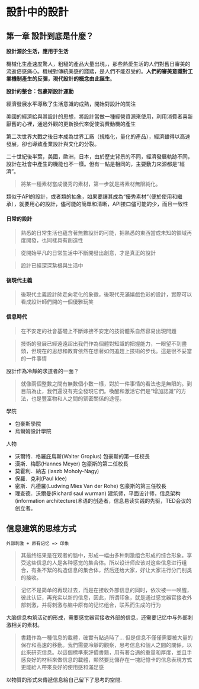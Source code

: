 設計中的設計
=======================

## 第一章  設計到底是什麼？

**設計源於生活，應用于生活**

機械化生產速度驚人，粗糙的產品大量出現，，那些熱愛生活的人們對舊日審美的流逝倍感痛心。機械對傳統美感的踐踏，是人們不能忍受的。**人們的審美意識對工業機制產生的反彈，現代設計的概念由此誕生**。
	
**設計的整合：包豪斯設計運動**

經濟發展水平導致了生活意識的成熟，開始對設計的關注

美國的經濟給與其設計的思想，將設計當做一種經營資源來使用，利用消費者喜新厭舊的心裡，通過外觀的更新換代來促使消費動機的產生

第二次世界大戰之後日本成為世界工廠（規格化，量化的產品），經濟雖得以高速發展，卻也導致產業設計與文化的分裂。

二十世紀後半葉，美國，歐洲，日本，由於歷史背景的不同，經濟發展軌跡不同，設計在社會中產生的機能也不一樣。但有一點是相同的，主要動力來源都是“經濟”。


> 將某一種素材當成優秀的素材，第一步就是將素材無限純化。

類似于API的設計，或者類的抽象，如果要讓其成為“優秀素材“（便於使用和繼承），就要用心的設計，儘可能的簡單和清晰，API接口儘可能的少，而且一致性

#### 日常的設計

> 熟悉的日常生活也蘊含著無數設計的可能，把熟悉的東西當成未知的領域再度開發，也同樣具有創造性

> 從開始平凡的日常生活中不斷開發出創意，才是真正的設計

> 設計已經深深紮根與生活中

#### 後現代主義

> 後現代主義設計師走向老化的象徵，後現代充滿嬉戲色彩的設計，實際可以看成設計師們開的一個優雅玩笑

#### 信息時代

> 在不安定的社會基礎上不斷嫁接不安定的技術體系自然容易出現問題

> 技術的發展已經遠遠超出我們作為個體對知識的把握能力，一眼望不到盡頭，但現在的思想和教育依然在想著如何追趕上技術的步伐。這是很不妥當的一件事情

設計作為冷靜的求道者的一面？

> 就像兩個整數之間有無數個小數一樣，對於一件事情的看法也是無限的。到目前為止，我們還沒有完全發現它們。喚醒和激活它們是“增加認識”的方法，也是豐富物和人之間的緊密關係的途徑。





學院

- 包豪斯學院
- 烏爾姆設計學院

人物

- 沃爾特．格羅庇烏斯(Walter Gropius) 包豪斯的第一任校長
- 漢斯．梅耶(Hannes Meyer) 包豪斯的第二任校長
- 莫霍利．納吉 (laszb Moholy-Nagy)
- 保羅．克利(Paul klee)
- 密斯．凡德羅(Ludwing Mies Van der Rohe) 包豪斯的第三任校長
- 理查德．沃爾曼(Richard saul wurman) 建筑师，平面设计师，信息架构(information architecture)术语的创造者，信息易读实践的先驱，TED会议的创立者。

## 信息建筑的思维方式

`外部刺激 + 原有记忆 => 印象`

> 其最终结果是在观者的脑中，形成一幅由多种刺激组合形成的综合形象。享受这些信息的人是各种感觉的集合体。所以设计师应该对这些信息进行组合，有条不絮的构造信息的集合体，然后还给大家，好让大家进行分门别类的接收。


> 记忆不是简单的再现过去，而是在接收外部信息的同时，依次被一一唤醒，彼此认证，再充实以新的信息，因此，所谓印象，就是通过感觉器官接收外部刺激，并将刺激与脑中原有的记忆组合，联系而生成的行为

大脑信息构筑活动的形成，需要感觉器官接收外部的信息，还需要记忆中与外部刺激相关的素材。

> 書籍作為一種信息的載體，確實有點過時了...
> 但是信息不僅僅需要被大量的保存和高速的移動。我們需要冷靜的觀察，思考信息和個人之間的關係，以此來研究信息。以這個標準來評價書籍，用有著合適的重量和厚度，並且手感良好的材料來做信息的載體，顯然要比儲存在一塊記憶卡的信息表現方式更能給人帶來良好的使用感和滿足感

以物質的形式來傳遞信息給自己留下了思考的空間.


